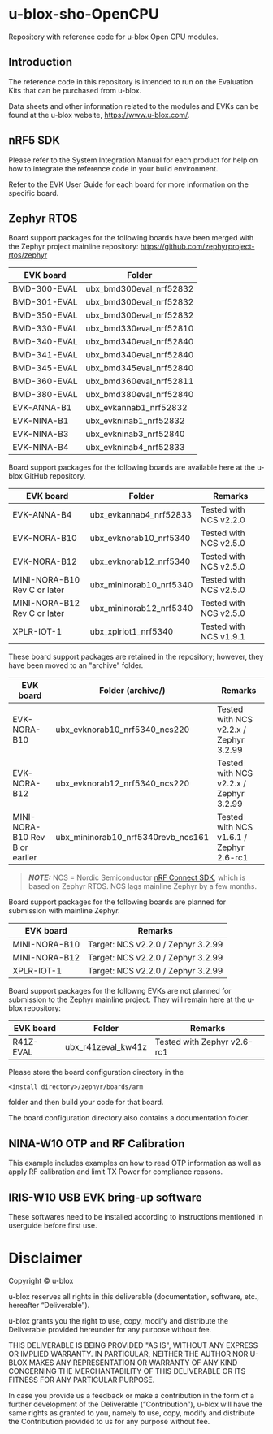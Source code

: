 # u-blox-sho-OpenCPU
Repository with reference code for u-blox Open CPU modules.

## Introduction
The reference code in this repository is intended to run on the Evaluation Kits
that can be purchased from u-blox.

Data sheets and other information related to the modules and EVKs can be found
at the u-blox website, https://www.u-blox.com/.

## nRF5 SDK
Please refer to the System Integration Manual for each product for help on how
to integrate the reference code in your build environment.

Refer to the EVK User Guide for each board for more information on the specific
board.

## Zephyr RTOS
Board support packages for the following boards have been merged with the Zephyr
project mainline repository: https://github.com/zephyrproject-rtos/zephyr

| EVK board    | Folder                  |
|--------------|-------------------------|
| BMD-300-EVAL | ubx_bmd300eval_nrf52832 |
| BMD-301-EVAL | ubx_bmd300eval_nrf52832 |
| BMD-350-EVAL | ubx_bmd300eval_nrf52832 |
| BMD-330-EVAL | ubx_bmd330eval_nrf52810 |
| BMD-340-EVAL | ubx_bmd340eval_nrf52840 |
| BMD-341-EVAL | ubx_bmd340eval_nrf52840 |
| BMD-345-EVAL | ubx_bmd345eval_nrf52840 |
| BMD-360-EVAL | ubx_bmd360eval_nrf52811 |
| BMD-380-EVAL | ubx_bmd380eval_nrf52840 |
| EVK-ANNA-B1  | ubx_evkannab1_nrf52832  |
| EVK-NINA-B1  | ubx_evkninab1_nrf52832  |
| EVK-NINA-B3  | ubx_evkninab3_nrf52840  |
| EVK-NINA-B4  | ubx_evkninab4_nrf52833  |

Board support packages for the following boards are available here at the u-blox
GitHub repository. 

| EVK board                    | Folder                    | Remarks                |
|------------------------------|---------------------------|------------------------|
| EVK-ANNA-B4                  | ubx_evkannab4_nrf52833    | Tested with NCS v2.2.0 |
| EVK-NORA-B10                 | ubx_evknorab10_nrf5340    | Tested with NCS v2.5.0 |
| EVK-NORA-B12                 | ubx_evknorab12_nrf5340    | Tested with NCS v2.5.0 |
| MINI-NORA-B10 Rev C or later | ubx_mininorab10_nrf5340   | Tested with NCS v2.5.0 |
| MINI-NORA-B12 Rev C or later | ubx_mininorab12_nrf5340   | Tested with NCS v2.5.0 |
| XPLR-IOT-1                   | ubx_xplriot1_nrf5340      | Tested with NCS v1.9.1 |

These board support packages are retained in the repository; however, they have been moved to an "archive" folder.

| EVK board                      | Folder (archive/)                  | Remarks                                 |
|--------------------------------|------------------------------------|-----------------------------------------|
| EVK-NORA-B10                   | ubx_evknorab10_nrf5340_ncs220      | Tested with NCS v2.2.x / Zephyr 3.2.99  |
| EVK-NORA-B12                   | ubx_evknorab12_nrf5340_ncs220      | Tested with NCS v2.2.x / Zephyr 3.2.99  |
| MINI-NORA-B10 Rev B or earlier | ubx_mininorab10_nrf5340revb_ncs161 | Tested with NCS v1.6.1 / Zephyr 2.6-rc1 |

> **_NOTE:_** NCS = Nordic Semiconductor [nRF Connect SDK](https://developer.nordicsemi.com/nRF_Connect_SDK/doc/latest/nrf/index.html), which is based on Zephyr RTOS. NCS lags mainline Zephyr by a few months.

Board support packages for the following boards are planned for submission
with mainline Zephyr.

| EVK board     | Remarks                            |
|---------------|------------------------------------|
| MINI-NORA-B10 | Target: NCS v2.2.0 / Zephyr 3.2.99 |
| MINI-NORA-B12 | Target: NCS v2.2.0 / Zephyr 3.2.99 |
| XPLR-IOT-1    | Target: NCS v2.2.0 / Zephyr 3.2.99 |

Board support packages for the followng EVKs are not planned for submission to
the Zephyr mainline project. They will remain here at the u-blox repository:

| EVK board | Folder             | Remarks                     |
|-----------|--------------------|-----------------------------|
| R41Z-EVAL | ubx_r41zeval_kw41z | Tested with Zephyr v2.6-rc1 |

Please store the board configuration directory in the

	<install directory>/zephyr/boards/arm

folder and then build your code for that board.

The board configuration directory also contains a documentation folder.

## NINA-W10 OTP and RF Calibration
This example includes examples on how to read OTP information as well as apply RF calibration and limit TX Power for compliance reasons.

## IRIS-W10 USB EVK bring-up software
These softwares need to be installed according to instructions mentioned in userguide before first use.

# Disclaimer
Copyright &#x00a9; u-blox

u-blox reserves all rights in this deliverable (documentation, software, etc.,
hereafter “Deliverable”).

u-blox grants you the right to use, copy, modify and distribute the
Deliverable provided hereunder for any purpose without fee.

THIS DELIVERABLE IS BEING PROVIDED "AS IS", WITHOUT ANY EXPRESS OR IMPLIED
WARRANTY. IN PARTICULAR, NEITHER THE AUTHOR NOR U-BLOX MAKES ANY
REPRESENTATION OR WARRANTY OF ANY KIND CONCERNING THE MERCHANTABILITY OF THIS
DELIVERABLE OR ITS FITNESS FOR ANY PARTICULAR PURPOSE.

In case you provide us a feedback or make a contribution in the form of a
further development of the Deliverable (“Contribution”), u-blox will have the
same rights as granted to you, namely to use, copy, modify and distribute the
Contribution provided to us for any purpose without fee.

